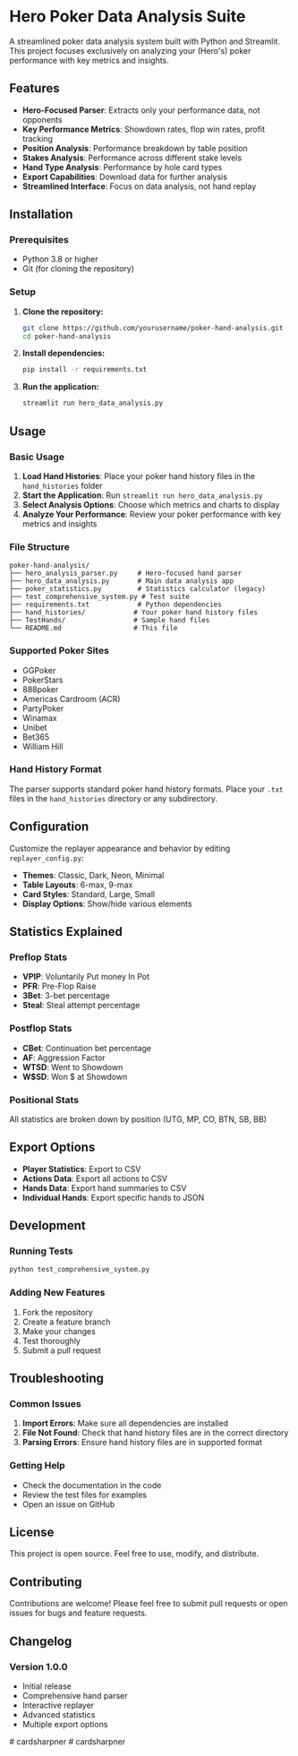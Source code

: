 # Hero Poker Data Analysis Suite

A streamlined poker data analysis system built with Python and Streamlit. This project focuses exclusively on analyzing your (Hero's) poker performance with key metrics and insights.

## Features

- **Hero-Focused Parser**: Extracts only your performance data, not opponents
- **Key Performance Metrics**: Showdown rates, flop win rates, profit tracking
- **Position Analysis**: Performance breakdown by table position
- **Stakes Analysis**: Performance across different stake levels
- **Hand Type Analysis**: Performance by hole card types
- **Export Capabilities**: Download data for further analysis
- **Streamlined Interface**: Focus on data analysis, not hand replay

## Installation

### Prerequisites
- Python 3.8 or higher
- Git (for cloning the repository)

### Setup

1. **Clone the repository:**
   ```bash
   git clone https://github.com/yourusername/poker-hand-analysis.git
   cd poker-hand-analysis
   ```

2. **Install dependencies:**
   ```bash
   pip install -r requirements.txt
   ```

3. **Run the application:**
   ```bash
   streamlit run hero_data_analysis.py
   ```

## Usage

### Basic Usage

1. **Load Hand Histories**: Place your poker hand history files in the `hand_histories` folder
2. **Start the Application**: Run `streamlit run hero_data_analysis.py`
3. **Select Analysis Options**: Choose which metrics and charts to display
4. **Analyze Your Performance**: Review your poker performance with key metrics and insights

### File Structure

```
poker-hand-analysis/
├── hero_analysis_parser.py     # Hero-focused hand parser
├── hero_data_analysis.py       # Main data analysis app
├── poker_statistics.py         # Statistics calculator (legacy)
├── test_comprehensive_system.py # Test suite
├── requirements.txt            # Python dependencies
├── hand_histories/            # Your poker hand history files
├── TestHands/                 # Sample hand files
└── README.md                  # This file
```

### Supported Poker Sites

- GGPoker
- PokerStars
- 888poker
- Americas Cardroom (ACR)
- PartyPoker
- Winamax
- Unibet
- Bet365
- William Hill

### Hand History Format

The parser supports standard poker hand history formats. Place your `.txt` files in the `hand_histories` directory or any subdirectory.

## Configuration

Customize the replayer appearance and behavior by editing `replayer_config.py`:

- **Themes**: Classic, Dark, Neon, Minimal
- **Table Layouts**: 6-max, 9-max
- **Card Styles**: Standard, Large, Small
- **Display Options**: Show/hide various elements

## Statistics Explained

### Preflop Stats
- **VPIP**: Voluntarily Put money In Pot
- **PFR**: Pre-Flop Raise
- **3Bet**: 3-bet percentage
- **Steal**: Steal attempt percentage

### Postflop Stats
- **CBet**: Continuation bet percentage
- **AF**: Aggression Factor
- **WTSD**: Went to Showdown
- **W$SD**: Won $ at Showdown

### Positional Stats
All statistics are broken down by position (UTG, MP, CO, BTN, SB, BB)

## Export Options

- **Player Statistics**: Export to CSV
- **Actions Data**: Export all actions to CSV
- **Hands Data**: Export hand summaries to CSV
- **Individual Hands**: Export specific hands to JSON

## Development

### Running Tests

```bash
python test_comprehensive_system.py
```

### Adding New Features

1. Fork the repository
2. Create a feature branch
3. Make your changes
4. Test thoroughly
5. Submit a pull request

## Troubleshooting

### Common Issues

1. **Import Errors**: Make sure all dependencies are installed
2. **File Not Found**: Check that hand history files are in the correct directory
3. **Parsing Errors**: Ensure hand history files are in supported format

### Getting Help

- Check the documentation in the code
- Review the test files for examples
- Open an issue on GitHub

## License

This project is open source. Feel free to use, modify, and distribute.

## Contributing

Contributions are welcome! Please feel free to submit pull requests or open issues for bugs and feature requests.

## Changelog

### Version 1.0.0
- Initial release
- Comprehensive hand parser
- Interactive replayer
- Advanced statistics
- Multiple export options

#   c a r d s h a r p n e r 
 
 #   c a r d s h a r p n e r 
 
 
